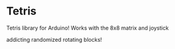 # Tetris
Tetris library for Arduino! Works with the 8x8 matrix and joystick

addicting randomized rotating blocks!
